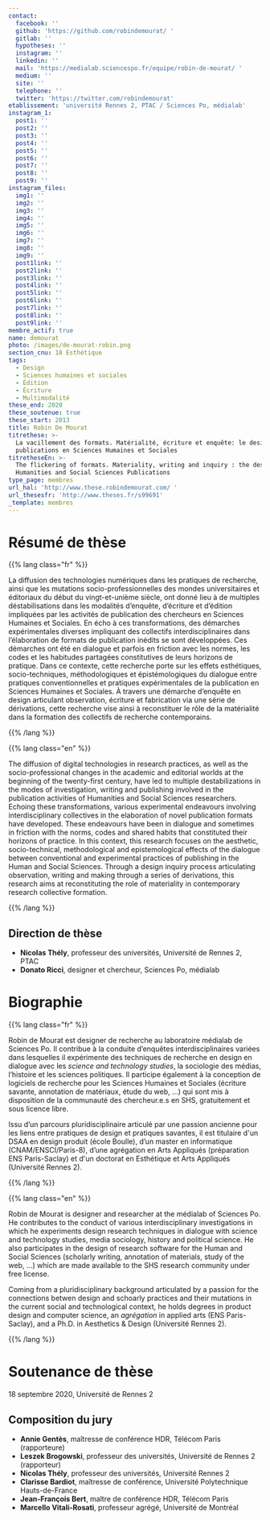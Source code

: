 ```yaml
---
contact:
  facebook: ''
  github: 'https://github.com/robindemourat/ '
  gitlab: ''
  hypotheses: ''
  instagram: ''
  linkedin: ''
  mail: 'https://medialab.sciencespo.fr/equipe/robin-de-mourat/ '
  medium: ''
  site: ''
  telephone: ''
  twitter: 'https://twitter.com/robindemourat'
etablissement: 'université Rennes 2, PTAC / Sciences Po, médialab'
instagram_1:
  post1: ''
  post2: ''
  post3: ''
  post4: ''
  post5: ''
  post6: ''
  post7: ''
  post8: ''
  post9: ''
instagram_files:
  img1: ''
  img2: ''
  img3: ''
  img4: ''
  img5: ''
  img6: ''
  img7: ''
  img8: ''
  img9: ''
  post1link: ''
  post2link: ''
  post3link: ''
  post4link: ''
  post5link: ''
  post6link: ''
  post7link: ''
  post8link: ''
  post9link: ''
membre_actif: true
name: demourat
photo: /images/de-mourat-robin.png
section_cnu: 18 Esthétique
tags:
  - Design
  - Sciences humaines et sociales
  - Édition
  - Écriture
  - Multimodalité
these_end: 2020
these_soutenue: true
these_start: 2013
title: Robin De Mourat
titrethese: >-
  La vacillement des formats. Matérialité, écriture et enquête: le design des
  publications en Sciences Humaines et Sociales
titretheseEn: >-
  The flickering of formats. Materiality, writing and inquiry : the design of
  Humanities and Social Sciences Publications
type_page: membres
url_hal: 'http://www.these.robindemourat.com/ '
url_thesesfr: 'http://www.theses.fr/s99691'
_template: membres
---
```


<!-- Supprimer les parties non remplies (supprimer les blocks de lang s'il n'y a pas deux langues). Tu es libre d'ajouter ce que tu veux à cette partie -->

# Résumé de thèse

{{% lang class="fr" %}}

La diffusion des technologies numériques dans les pratiques de recherche, ainsi que les mutations socio-professionnelles des mondes universitaires et éditoriaux du début du vingt-et-unième siècle, ont donné lieu à de multiples déstabilisations dans les modalités d’enquête, d’écriture et d’édition impliquées par les activités de publication des chercheurs en Sciences Humaines et Sociales. En écho à ces transformations, des démarches expérimentales diverses impliquant des collectifs interdisciplinaires dans l’élaboration de formats de publication inédits se sont développées. Ces démarches ont été en dialogue et parfois en friction avec les normes, les codes et les habitudes partagées constitutives de leurs horizons de pratique. Dans ce contexte, cette recherche porte sur les effets esthétiques, socio-techniques, méthodologiques et épistémologiques du dialogue entre pratiques conventionnelles et pratiques expérimentales de la publication en Sciences Humaines et Sociales. À travers une démarche d’enquête en design articulant observation, écriture et fabrication via une série de dérivations, cette recherche vise ainsi à reconstituer le rôle de la matérialité dans la formation des collectifs de recherche contemporains.

{{% /lang %}}

{{% lang class="en" %}}

The diffusion of digital technologies in research practices, as well as the socio-professional changes in the academic and editorial worlds at the beginning of the twenty-first century, have led to multiple destabilizations in the modes of investigation, writing and publishing involved in the publication activities of Humanities and Social Sciences researchers. Echoing these transformations, various experimental endeavours involving interdisciplinary collectives in the elaboration of novel publication formats have developed. These endeavours have been in dialogue and sometimes in friction with the norms, codes and shared habits that constituted their horizons of practice. In this context, this research focuses on the aesthetic, socio-technical, methodological and epistemological effects of the dialogue between conventional and experimental practices of publishing in the Human and Social Sciences. Through a design inquiry process articulating observation, writing and making through a series of derivations, this research aims at reconstituting the role of materiality in contemporary research collective formation.

{{% /lang %}}

## Direction de thèse

* **Nicolas Thély**, professeur des universités, Université de Rennes 2, PTAC
* **Donato Ricci**, designer et chercheur, Sciences Po, médialab

# Biographie

{{% lang class="fr" %}}

Robin de Mourat est designer de recherche au laboratoire médialab de Sciences Po. Il contribue à la conduite d’enquêtes interdisciplinaires variées dans lesquelles il expérimente des techniques de recherche en design en dialogue avec les _science and technology studies_, la sociologie des médias, l’histoire et les sciences politiques. Il participe également à la conception de logiciels de recherche pour les Sciences Humaines et Sociales (écriture savante, annotation de matériaux, étude du web, …) qui sont mis à disposition de la communauté des chercheur.e.s en SHS, gratuitement et sous licence libre.

Issu d’un parcours pluridisciplinaire articulé par une passion ancienne pour les liens entre pratiques de design et pratiques savantes, il est titulaire d'un DSAA en design produit (école Boulle), d’un master en informatique (CNAM/ENSCI/Paris-8), d’une agrégation en Arts Appliqués (préparation ENS Paris-Saclay) et d'un doctorat en Esthétique et Arts Appliqués (Université Rennes 2).

{{% /lang %}}

{{% lang class="en" %}}

Robin de Mourat is designer and researcher at the médialab of Sciences Po. He contributes to the conduct of various interdisciplinary investigations in which he experiments design research techniques in dialogue with science and technology studies, media sociology, history and political science. He also participates in the design of research software for the Human and Social Sciences (scholarly writing, annotation of materials, study of the web, ...) which are made available to the SHS research community under free license.

Coming from a pluridisciplinary background articulated by a passion for the connections betwen design and schoarly practices and their mutations in the current social and technological context, he holds degrees in product design and computer science, an _agrégation_ in applied arts (ENS Paris-Saclay), and a Ph.D. in Aesthetics & Design (Université Rennes 2).

{{% /lang %}}

# Soutenance de thèse

18 septembre 2020, Université de Rennes 2

## Composition du jury

* **Annie Gentès**, maîtresse de conférence HDR, Télécom Paris (rapporteure)
* **Leszek Brogowski**, professeur des universités, Université de Rennes 2 (rapporteur)
* **Nicolas Thély**, professeur des universités, Université Rennes 2
* **Clarisse Bardiot**, maîtresse de conférence, Université Polytechnique Hauts-de-France
* **Jean-François Bert**, maître de conférence HDR, Télécom Paris
* **Marcello Vitali-Rosati**, professeur agrégé, Université de Montréal
